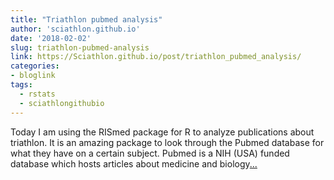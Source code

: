 ```yaml
---
title: "Triathlon pubmed analysis"
author: 'sciathlon.github.io'
date: '2018-02-02'
slug: triathlon-pubmed-analysis
link: https://Sciathlon.github.io/post/triathlon_pubmed_analysis/
categories:
- bloglink
tags:
  - rstats
  - sciathlongithubio
---
```


Today I am using the RISmed package for R to analyze publications about triathlon. It is an amazing package to look through the Pubmed database for what they have on a certain subject. Pubmed is a NIH (USA) funded database which hosts articles about medicine and biology[... <i class="fas fa-external-link-alt"></i>](https://Sciathlon.github.io/post/triathlon_pubmed_analysis/)

